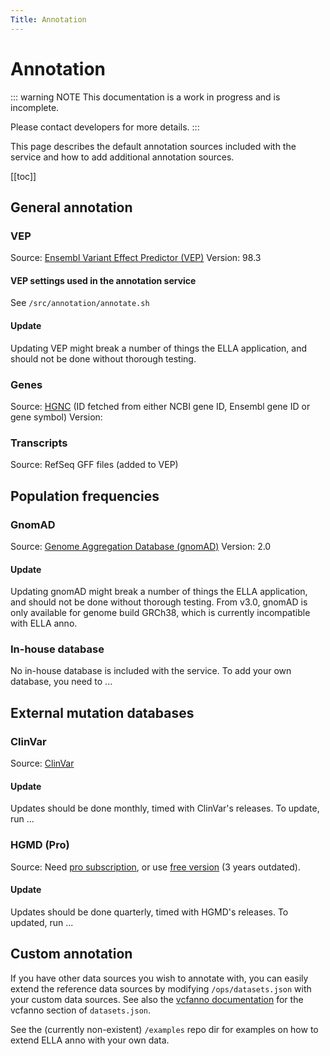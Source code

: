 ```yaml
---
Title: Annotation
---
```


# Annotation

::: warning NOTE
This documentation is a work in progress and is incomplete.

Please contact developers for more details.
:::

This page describes the default annotation sources included with the service and how to add additional annotation sources.

[[toc]]

## General annotation

### VEP

Source: [Ensembl Variant Effect Predictor (VEP)](https://www.ensembl.org/info/docs/tools/vep/index.html)
Version: 98.3

#### VEP settings used in the annotation service

See `/src/annotation/annotate.sh`

#### Update

Updating VEP might break a number of things the ELLA application, and should not be done without thorough testing.

### Genes

Source: [HGNC](https://www.genenames.org) (ID fetched from either NCBI gene ID, Ensembl gene ID or gene symbol)
Version: 

### Transcripts

Source: RefSeq GFF files (added to VEP)

## Population frequencies

### GnomAD

Source: [Genome Aggregation Database (gnomAD)](https://gnomad.broadinstitute.org/)
Version: 2.0

#### Update

Updating gnomAD might break a number of things the ELLA application, and should not be done without thorough testing. From v3.0, gnomAD is only available for genome build GRCh38, which is currently incompatible with ELLA anno.

### In-house database

No in-house database is included with the service. To add your own database, you need to ...

## External mutation databases

### ClinVar

Source: [ClinVar](https://www.ncbi.nlm.nih.gov/clinvar/)

#### Update

Updates should be done monthly, timed with ClinVar's releases. To update, run ...
 
### HGMD (Pro)

Source: Need [pro subscription](https://digitalinsights.qiagen.com/products-overview/clinical-insights-portfolio/human-gene-mutation-database/), or use [free version](http://www.hgmd.cf.ac.uk/ac/index.php) (3 years outdated).

#### Update

Updates should be done quarterly, timed with HGMD's releases. To updated, run ...

## Custom annotation

If you have other data sources you wish to annotate with, you can easily extend the reference data sources by modifying `/ops/datasets.json` with your custom data sources. See also the [vcfanno documentation](https://github.com/brentp/vcfanno) for the vcfanno section of `datasets.json`.

See the (currently non-existent) `/examples` repo dir for examples on how to extend ELLA anno with your own data.

